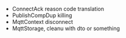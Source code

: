* ConnectAck reason code translation
* PublishCompDup killing
* MqttContext disconnect
* MqttStorage, cleanu with dto or something
